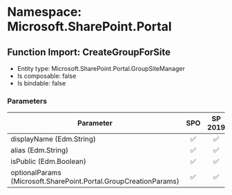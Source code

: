 # Namespace: Microsoft.SharePoint.Portal

## Function Import: CreateGroupForSite

- Entity type: Microsoft.SharePoint.Portal.GroupSiteManager
- Is composable: false
- Is bindable: false

### Parameters

Parameter | SPO | SP 2019 | SP 2016 | SP 2013
----------|:---:|:-------:|:-------:|:-------
displayName (Edm.String) | ✅ | ✅ | ❌ | ❌
alias (Edm.String) | ✅ | ✅ | ❌ | ❌
isPublic (Edm.Boolean) | ✅ | ✅ | ❌ | ❌
optionalParams (Microsoft.SharePoint.Portal.GroupCreationParams) | ✅ | ✅ | ❌ | ❌